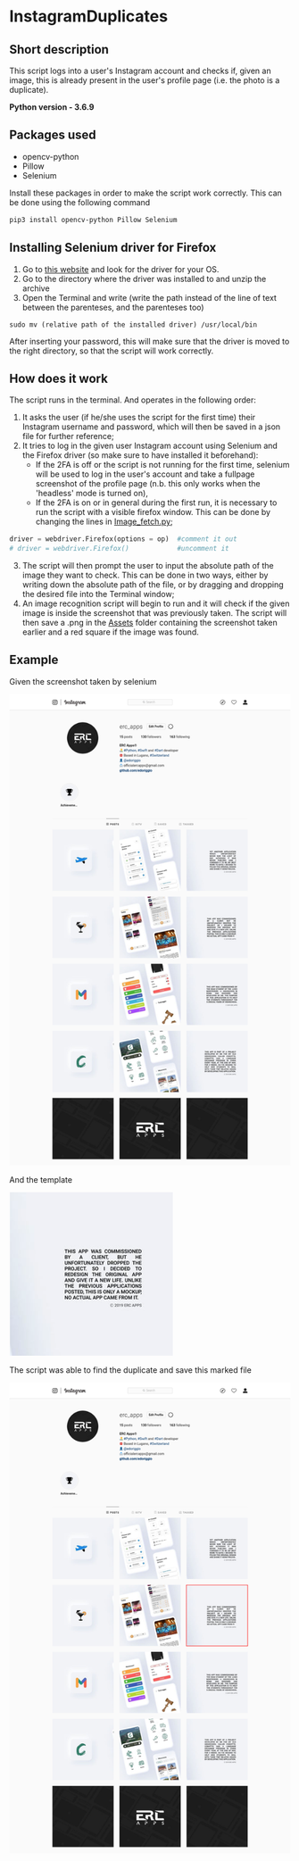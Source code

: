 # InstagramDuplicates

## Short description
This script logs into a user's Instagram account and checks if, given an image, this is already present in the user's profile page (i.e. the photo is a duplicate).

**Python version - 3.6.9**

## Packages used
- opencv-python
- Pillow
- Selenium

Install these packages in order to make the script work correctly. This can be done using the following command

```bash
pip3 install opencv-python Pillow Selenium
```

## Installing Selenium driver for Firefox
1. Go to [this website][1] and look for the driver for your OS.
2. Go to the directory where the driver was installed to and unzip the archive
3. Open the Terminal and write (write the path instead of the line of text between the parenteses, and the parenteses too)
```
sudo mv (relative path of the installed driver) /usr/local/bin
```
After inserting your password, this will make sure that the driver is moved to the right directory, so that the script will work correctly.

## How does it work
The script runs in the terminal. And operates in the following order:
1. It asks the user (if he/she uses the script for the first time) their Instagram username and password, which will then be saved in a json file for further reference;
2. It tries to log in the given user Instagram account using Selenium and the Firefox driver (so make sure to have installed it beforehand):
    - If the 2FA is off or the script is not running for the first time, selenium will be used to log in the user's account and take a fullpage screenshot of the profile page (n.b. this only works when the 'headless' mode is turned on),
    - If the 2FA is on or in general during the first run, it is necessary to run the script with a visible firefox window. This can be done by changing the lines in [Image_fetch.py][2];

```python
driver = webdriver.Firefox(options = op)  #comment it out
# driver = webdriver.Firefox()            #uncomment it
```

3. The script will then prompt the user to input the absolute path of the image they want to check. This can be done in two ways, either by writing down the absolute path of the file, or by dragging and dropping the desired file into the Terminal window;
4. An image recognition script will begin to run and it will check if the given image is inside the screenshot that was previously taken. The script will then save a .png in the [Assets][3] folder containing the screenshot taken earlier and a red square if the image was found.

## Example

Given the screenshot taken by selenium

![Screenshot][4]

And the template

![Template][5]

The script was able to find the duplicate and save this marked file

![Marked file][6]

[1]: https://github.com/mozilla/geckodriver/releases
[2]: Scripts/Image_fetch.py
[3]: Assets
[4]: Test/screenshot.png
[5]: Test/test.png
[6]: Test/screen_marked.png
